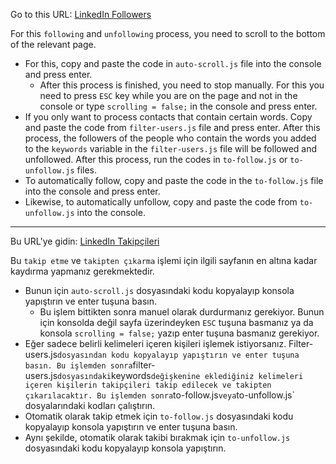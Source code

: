 Go to this URL: [LinkedIn Followers](https://www.linkedin.com/mynetwork/network-manager/people-follow/followers/)

For this `following` and `unfollowing` process, you need to scroll to the bottom of the relevant page. 
- For this, copy and paste the code in `auto-scroll.js` file into the console and press enter.
    - After this process is finished, you need to stop manually. For this you need to press `ESC` key while you are on the page and not in the console or type `scrolling = false;` in the console and press enter.
- If you only want to process contacts that contain certain words. Copy and paste the code from `filter-users.js` file and press enter. After this process, the followers of the people who contain the words you added to the `keywords` variable in the `filter-users.js` file will be followed and unfollowed. After this process, run the codes in `to-follow.js` or `to-unfollow.js` files.
- To automatically follow, copy and paste the code in the `to-follow.js` file into the console and press enter.
- Likewise, to automatically unfollow, copy and paste the code from `to-unfollow.js` into the console.

---

Bu URL'ye gidin: [LinkedIn Takipçileri](https://www.linkedin.com/mynetwork/network-manager/people-follow/followers/)

Bu `takip etme` ve `takipten çıkarma` işlemi için ilgili sayfanın en altına kadar kaydırma yapmanız gerekmektedir. 
- Bunun için `auto-scroll.js` dosyasındaki kodu kopyalayıp konsola yapıştırın ve enter tuşuna basın.
    - Bu işlem bittikten sonra manuel olarak durdurmanız gerekiyor. Bunun için konsolda değil sayfa üzerindeyken `ESC` tuşuna basmanız ya da konsola `scrolling = false;` yazıp enter tuşuna basmanız gerekiyor.
- Eğer sadece belirli kelimeleri içeren kişileri işlemek istiyorsanız. Filter-users.js` dosyasından kodu kopyalayıp yapıştırın ve enter tuşuna basın. Bu işlemden sonra `filter-users.js` dosyasındaki `keywords` değişkenine eklediğiniz kelimeleri içeren kişilerin takipçileri takip edilecek ve takipten çıkarılacaktır. Bu işlemden sonra `to-follow.js` veya `to-unfollow.js` dosyalarındaki kodları çalıştırın.
- Otomatik olarak takip etmek için `to-follow.js` dosyasındaki kodu kopyalayıp konsola yapıştırın ve enter tuşuna basın.
- Aynı şekilde, otomatik olarak takibi bırakmak için `to-unfollow.js` dosyasındaki kodu kopyalayıp konsola yapıştırın.

